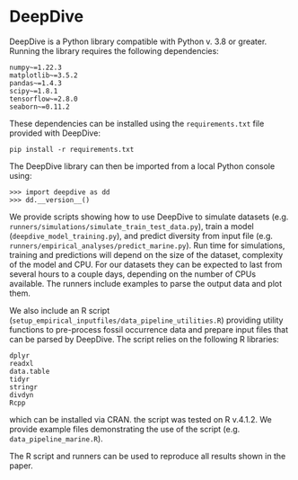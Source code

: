 # DeepDive 

DeepDive is a Python library compatible with Python v. 3.8 or greater. Running the library requires the following dependencies:

```
numpy~=1.22.3
matplotlib~=3.5.2
pandas~=1.4.3
scipy~=1.8.1
tensorflow~=2.8.0
seaborn~=0.11.2

```

These dependencies can be installed using the `requirements.txt` file provided with DeepDive:

```
pip install -r requirements.txt
```

The DeepDive library can then be imported from a local Python console using:

```
>>> import deepdive as dd
>>> dd.__version__()

```

We provide scripts showing how to use DeepDive to simulate datasets (e.g. `runners/simulations/simulate_train_test_data.py`), train a model (`deepdive_model_training.py`), and predict diversity from input file (e.g. `runners/empirical_analyses/predict_marine.py`). Run time for simulations, training and predictions will depend on the size of the dataset, complexity of the model and CPU. For our datasets they can be expected to last from several hours to a couple days, depending on the number of CPUs available. The runners include examples to parse the output data and plot them. 

We also include an R script (`setup_empirical_inputfiles/data_pipeline_utilities.R`) providing utility functions to pre-process fossil occurrence data and prepare input files that can be parsed by DeepDive. The script relies on the following R libraries:

```
dplyr  
readxl  
data.table  
tidyr  
stringr  
divdyn  
Rcpp  
```

which can be installed via CRAN. the script was tested on R v.4.1.2. We provide example files demonstrating the use of the script (e.g. `data_pipeline_marine.R`). 


The R script and runners can be used to reproduce all results shown in the paper. 


